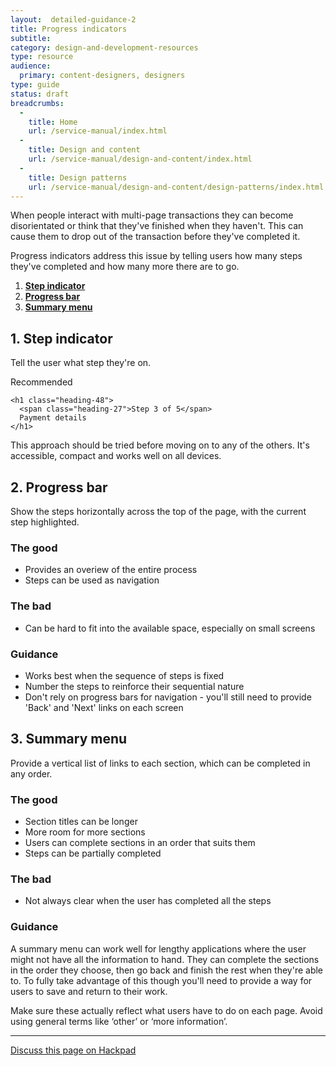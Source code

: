 ```yaml
---
layout:  detailed-guidance-2
title: Progress indicators
subtitle: 
category: design-and-development-resources
type: resource
audience:
  primary: content-designers, designers
type: guide
status: draft
breadcrumbs:
  -
    title: Home
    url: /service-manual/index.html
  -
    title: Design and content
    url: /service-manual/design-and-content/index.html
  -
    title: Design patterns
    url: /service-manual/design-and-content/design-patterns/index.html
---
```



When people interact with multi-page transactions they can become disorientated or think that they've finished when they haven't. This can cause them to drop out of the transaction before they've completed it.

Progress indicators address this issue by telling users how many steps they've completed and how many more there are to go.

1. **[Step indicator](#step-indicator)**
2. **[Progress bar](#progress-bar)**
3. **[Summary menu](#summary-menu)**

<h2 class="heading-36" id="step-indicator">1. Step indicator</h2>

Tell the user what step they're on.

<div class="example">
  <div class="ribbon">Recommended</div>
  <div class="inner-block">
    
    <h1 class="heading-48">
      <span class="heading-27">Step 3 of 5</span>
      Payment details
    </h1>
    
  </div>
</div>

This approach should be tried before moving on to any of the others. It's accessible, compact and works well on all devices.

<h2 class="heading-36" id="progress-bar">2. Progress bar</h2>

Show the steps horizontally across the top of the page, with the current step highlighted.


<h3 class="heading-24">The good</h3>

* Provides an overiew of the entire process
* Steps can be used as navigation

<h3 class="heading-24">The bad</h3>

* Can be hard to fit into the available space, especially on small screens

<h3 class="heading-24">Guidance</h3>

* Works best when the sequence of steps is fixed
* Number the steps to reinforce their sequential nature
* Don't rely on progress bars for navigation - you'll still need to provide 'Back' and 'Next' links on each screen


<h2 class="heading-36" id="summary-menu">3. Summary menu</h2>

Provide a vertical list of links to each section, which can be completed in any order.



<h3 class="heading-24">The good</h3>

* Section titles can be longer
* More room for more sections
* Users can complete sections in an order that suits them
* Steps can be partially completed

<h3 class="heading-24">The bad</h3>

* Not always clear when the user has completed all the steps

<h3 class="heading-24">Guidance</h3>

A summary menu can work well for lengthy applications where the user might not have all the information to hand.
They can complete the sections in the order they choose, then go back and finish the rest when they're able to.
To fully take advantage of this though you'll need to provide a way for users to save and return to their work.


Make sure these actually reflect what users have to do on each page. Avoid using general terms like ‘other’ or ‘more information’.

---

[Discuss this page on Hackpad](https://designpatterns.hackpad.com/Progress-indicators-3AOrLoia9Us)

